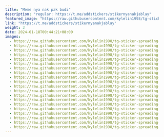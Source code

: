 ```yaml
---
title: "Meme nya nak pak budi"
description: "regular: https://t.me/addstickers/stikernyanakjablay"
featured_image: "https://raw.githubusercontent.com/kylelin1998/tg-sticker-spreading-worldwide-images/main/img/1fb544bf-8f76-4d6c-af82-eac63cd192fa.jpg"
link: "https://t.me/addstickers/stikernyanakjablay"
weight: 3
date: 2024-01-18T00:44:21+08:00
images:
  - https://raw.githubusercontent.com/kylelin1998/tg-sticker-spreading-worldwide-images/main/img/1fb544bf-8f76-4d6c-af82-eac63cd192fa.jpg
  - https://raw.githubusercontent.com/kylelin1998/tg-sticker-spreading-worldwide-images/main/img/50b0c742-4a33-4b25-8735-2f7afd6f6191.jpg
  - https://raw.githubusercontent.com/kylelin1998/tg-sticker-spreading-worldwide-images/main/img/c22702d7-bc87-40a0-9445-7d229a107794.jpg
  - https://raw.githubusercontent.com/kylelin1998/tg-sticker-spreading-worldwide-images/main/img/01935c88-cc6f-4b85-b190-d9f5cb60938b.jpg
  - https://raw.githubusercontent.com/kylelin1998/tg-sticker-spreading-worldwide-images/main/img/d40cce57-e3e8-4757-b340-676a6e56dfb5.jpg
  - https://raw.githubusercontent.com/kylelin1998/tg-sticker-spreading-worldwide-images/main/img/16a5dd27-bb09-4273-a97d-b95415d36936.jpg
  - https://raw.githubusercontent.com/kylelin1998/tg-sticker-spreading-worldwide-images/main/img/f7663bb5-e898-4cf4-984f-24111b81a918.jpg
  - https://raw.githubusercontent.com/kylelin1998/tg-sticker-spreading-worldwide-images/main/img/bae05249-20b4-48ce-813d-1ba90d07002c.jpg
  - https://raw.githubusercontent.com/kylelin1998/tg-sticker-spreading-worldwide-images/main/img/0c703b16-3ca0-4f39-bf7d-d9ddb50e5647.jpg
  - https://raw.githubusercontent.com/kylelin1998/tg-sticker-spreading-worldwide-images/main/img/e7765ce6-d0c9-4cb4-8cee-5e993c09ec20.jpg
  - https://raw.githubusercontent.com/kylelin1998/tg-sticker-spreading-worldwide-images/main/img/5aeaff5d-b7ca-48ff-9daf-421699893e85.jpg
  - https://raw.githubusercontent.com/kylelin1998/tg-sticker-spreading-worldwide-images/main/img/0ec9d8d5-e165-49a3-871e-c0cf067d4ba3.jpg
  - https://raw.githubusercontent.com/kylelin1998/tg-sticker-spreading-worldwide-images/main/img/b6f218af-7b4c-4009-9234-53d83d5bc761.jpg
  - https://raw.githubusercontent.com/kylelin1998/tg-sticker-spreading-worldwide-images/main/img/57498da4-f463-4841-b0df-f4d14d5e4ec0.jpg
  - https://raw.githubusercontent.com/kylelin1998/tg-sticker-spreading-worldwide-images/main/img/4de250e3-f144-4caf-893e-ee1b69de286b.jpg
  - https://raw.githubusercontent.com/kylelin1998/tg-sticker-spreading-worldwide-images/main/img/398f110a-2b77-4ee2-b0b2-48588c1fb018.jpg
  - https://raw.githubusercontent.com/kylelin1998/tg-sticker-spreading-worldwide-images/main/img/b59527da-4a5d-409f-b68d-4e8989015f32.jpg
  - https://raw.githubusercontent.com/kylelin1998/tg-sticker-spreading-worldwide-images/main/img/ccb306d5-726e-4e4b-8618-f67d5fb5b1bd.jpg
  - https://raw.githubusercontent.com/kylelin1998/tg-sticker-spreading-worldwide-images/main/img/00f0b4bc-bc93-432a-87cd-5a02d2401165.jpg
  - https://raw.githubusercontent.com/kylelin1998/tg-sticker-spreading-worldwide-images/main/img/ae74b28d-10a7-46d1-b041-878b62377d0d.jpg
---
```

